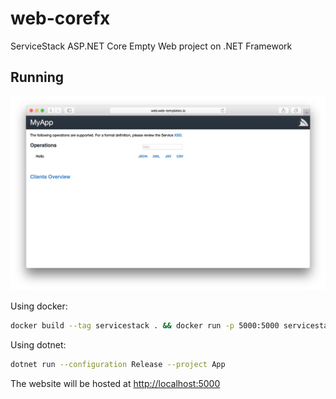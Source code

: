# web-corefx

ServiceStack ASP.NET Core Empty Web project on .NET Framework

## Running

[![](https://raw.githubusercontent.com/ServiceStack/Assets/master/csharp-templates/web.png)](http://web.web-templates.io/)

Using docker:

```sh
docker build --tag servicestack . && docker run -p 5000:5000 servicestack
```

Using dotnet:

```sh
dotnet run --configuration Release --project App
```

The website will be hosted at <http://localhost:5000>
